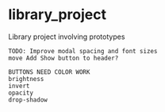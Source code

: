 # library_project
Library project involving prototypes

~~~
TODO: Improve modal spacing and font sizes
move Add Show button to header? 

BUTTONS NEED COLOR WORK
brightness
invert
opacity
drop-shadow